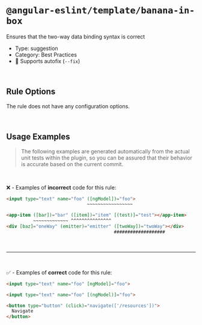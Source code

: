 <!--

  DO NOT EDIT.

  This markdown file was autogenerated using a mixture of the following files as the source of truth for its data:
  - ../../src/rules/banana-in-box.ts
  - ../../tests/rules/banana-in-box/cases.ts

  In order to update this file, it is therefore those files which need to be updated, as well as potentially the generator script:
  - ../../../../tools/scripts/generate-rule-docs.ts

-->

# `@angular-eslint/template/banana-in-box`

Ensures that the two-way data binding syntax is correct

- Type: suggestion
- Category: Best Practices
- 🔧 Supports autofix (`--fix`)

<br>

## Rule Options

The rule does not have any configuration options.

<br>

## Usage Examples

> The following examples are generated automatically from the actual unit tests within the plugin, so you can be assured that their behavior is accurate based on the current commit.

<br>

❌ - Examples of **incorrect** code for this rule:

```html
<input type="text" name="foo" ([ngModel])="foo">
                              ~~~~~~~~~~~~~~~~~
```

```html
<app-item ([bar])="bar" ([item])="item" [(test)]="test"></app-item>
          ~~~~~~~~~~~~~ ^^^^^^^^^^^^^^^
<div [baz]="oneWay" (emitter)="emitter" ([twoWay])="twoWay"></div>
                                        ###################
```

<br>

---

<br>

✅ - Examples of **correct** code for this rule:

```html
<input type="text" name="foo" [ngModel]="foo">
```

```html
<input type="text" name="foo" [(ngModel)]="foo">
```

```html
<button type="button" (click)="navigate(['/resources'])">
  Navigate
</button>
```
